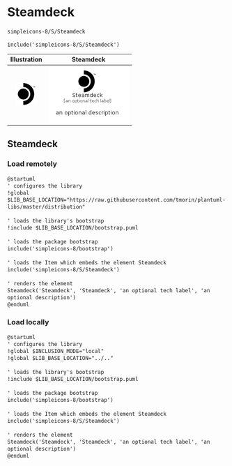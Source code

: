 # Steamdeck


```text
simpleicons-8/S/Steamdeck
```

```text
include('simpleicons-8/S/Steamdeck')
```



| Illustration | Steamdeck |
| :---: | :---: |
| ![illustration for Illustration](../../simpleicons-8/S/Steamdeck.png) | ![illustration for Steamdeck](../../simpleicons-8/S/Steamdeck.Local.png) |




## Steamdeck

### Load remotely
```plantuml
@startuml
' configures the library
!global $LIB_BASE_LOCATION="https://raw.githubusercontent.com/tmorin/plantuml-libs/master/distribution"

' loads the library's bootstrap
!include $LIB_BASE_LOCATION/bootstrap.puml

' loads the package bootstrap
include('simpleicons-8/bootstrap')

' loads the Item which embeds the element Steamdeck
include('simpleicons-8/S/Steamdeck')

' renders the element
Steamdeck('Steamdeck', 'Steamdeck', 'an optional tech label', 'an optional description')
@enduml
```

### Load locally
```plantuml
@startuml
' configures the library
!global $INCLUSION_MODE="local"
!global $LIB_BASE_LOCATION="../.."

' loads the library's bootstrap
!include $LIB_BASE_LOCATION/bootstrap.puml

' loads the package bootstrap
include('simpleicons-8/bootstrap')

' loads the Item which embeds the element Steamdeck
include('simpleicons-8/S/Steamdeck')

' renders the element
Steamdeck('Steamdeck', 'Steamdeck', 'an optional tech label', 'an optional description')
@enduml
```

